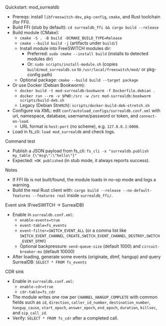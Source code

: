 Quickstart: mod_surrealdb

- Prereqs: install `libfreeswitch-dev`, `pkg-config`, `cmake`, and Rust toolchain (for FFI).
- Build FFI (stub by default): `cd surrealdb_ffi && cargo build --release`
- Build module (CMake):
  - `cmake -S . -B build -DCMAKE_BUILD_TYPE=Release`
  - `cmake --build build -j`  (artifacts under `build/`)
  - Install module into FreeSWITCH modules dir:
    - Preferred: `sudo cmake --install build` (installs to detected modules dir)
    - Or: `sudo scripts/install-module.sh` (copies `build/mod_surrealdb.so` to `/usr/local/freeswitch/mod/` or pkg-config path)
  - Optional package: `cmake --build build --target package`
- Or use Docker (Debian Bookworm):
  - `docker build -t mod-surrealdb:bookworm -f Dockerfile.debian .`
  - `docker run --rm -v $PWD:/src -w /src mod-surrealdb:bookworm scripts/build-deb.sh`
  - Legacy (Debian Stretch): `scripts/docker-build-deb-stretch.sh`
- Configure via XML: edit `conf/autoload_configs/surrealdb.conf.xml` with url, namespace, database, username/password or token, and `connect-on-load`.
  - URL format is `host:port` (no scheme), e.g. `127.0.0.1:8000`.
- Load in fs_cli: `load mod_surrealdb` and check logs.

Command test
- Publish a JSON payload from fs_cli: `fs_cli -x "surrealdb.publish my_table {\"msg\":\"hello\"}"`
- Expected: `+OK published` (in stub mode, it always reports success).

Notes
- If FFI lib is not built/found, the module loads in no-op mode and logs a warning.
- Build the real Rust client with: `cargo build --release --no-default-features --features real` inside `surrealdb_ffi/`.

Event sink (FreeSWITCH -> SurrealDB)
- Enable in `surrealdb.conf.xml`:
  - `enable-events=true`
  - `event-table=fs_events`
  - `event-filter=SWITCH_EVENT_ALL` (or a comma list like `SWITCH_EVENT_CHANNEL_CREATE,SWITCH_EVENT_CHANNEL_DESTROY,SWITCH_EVENT_DTMF`)
  - Optional backpressure: `send-queue-size` (default 1000) and `circuit-breaker-ms` (default 10000)
- After loading, generate some events (originate, dtmf, hangup) and query SurrealDB: `SELECT * FROM fs_events`

CDR sink
- Enable in `surrealdb.conf.xml`:
  - `enable-cdr=true`
  - `cdr-table=fs_cdr`
- The module writes one row per `CHANNEL_HANGUP_COMPLETE` with common fields such as `id`, `direction`, `caller_id_number`, `destination_number`, `hangup_cause`, `start_epoch`, `answer_epoch`, `end_epoch`, `duration`, `billsec`, and `sip_call_id`.
- Verify: `SELECT * FROM fs_cdr` after a completed call.
